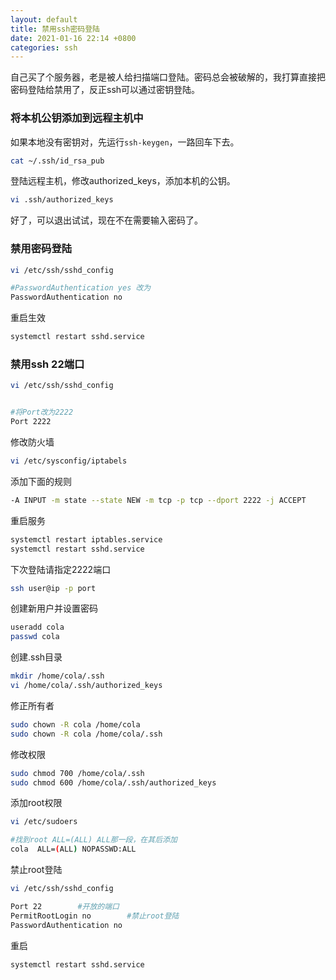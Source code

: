```yaml
---
layout: default
title: 禁用ssh密码登陆
date: 2021-01-16 22:14 +0800
categories: ssh
---
```


自己买了个服务器，老是被人给扫描端口登陆。密码总会被破解的，我打算直接把密码登陆给禁用了，反正ssh可以通过密钥登陆。


### 将本机公钥添加到远程主机中

如果本地没有密钥对，先运行`ssh-keygen`，一路回车下去。

```bash
cat ~/.ssh/id_rsa_pub
```

登陆远程主机，修改authorized_keys，添加本机的公钥。

```bash
vi .ssh/authorized_keys
```

好了，可以退出试试，现在不在需要输入密码了。


### 禁用密码登陆

```bash
vi /etc/ssh/sshd_config
```

```bash
#PasswordAuthentication yes 改为
PasswordAuthentication no
```

重启生效

```bash
systemctl restart sshd.service
```

### 禁用ssh 22端口

```bash
vi /etc/ssh/sshd_config
```

```bash

#将Port改为2222
Port 2222
```

修改防火墙

```bash
vi /etc/sysconfig/iptabels
```

添加下面的规则

```bash
-A INPUT -m state --state NEW -m tcp -p tcp --dport 2222 -j ACCEPT
```

重启服务

```bash
systemctl restart iptables.service
systemctl restart sshd.service
```

下次登陆请指定2222端口


```bash
ssh user@ip -p port
```


创建新用户并设置密码

```bash
useradd cola
passwd cola
```

创建.ssh目录

```bash
mkdir /home/cola/.ssh
vi /home/cola/.ssh/authorized_keys
```

修正所有者

```bash
sudo chown -R cola /home/cola
sudo chown -R cola /home/cola/.ssh
```

修改权限

```bash
sudo chmod 700 /home/cola/.ssh
sudo chmod 600 /home/cola/.ssh/authorized_keys
```

添加root权限
```bash
vi /etc/sudoers
```
```bash
#找到root ALL=(ALL) ALL那一段，在其后添加
cola  ALL=(ALL) NOPASSWD:ALL
```

禁止root登陆

```bash
vi /etc/ssh/sshd_config
```

```bash
Port 22        #开放的端口
PermitRootLogin no        #禁止root登陆
PasswordAuthentication no 
```

重启

```bash
systemctl restart sshd.service
```

